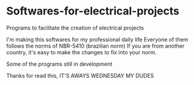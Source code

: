 # Softwares-for-electrical-projects
Programs to facilitate the creation of electrical projects

I'm making this softwares for my professional daily life
Everyone of them follows the norms of NBR-5410 (brazilian norm)
If you are from another country, it's easy to make the changes to fix into your norm.

Some of the programs still in development

Thanks for read this,
IT'S AWAYS WEDNESDAY MY DUDES
